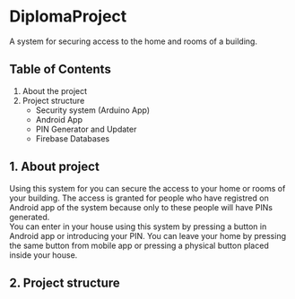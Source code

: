 # DiplomaProject
A system for securing access to the home and rooms of a building.

## Table of Contents

  1. About the project
  2. Project structure
      * Security system (Arduino App)
      * Android App
      * PIN Generator and Updater
      * Firebase Databases

## 1. About project

  Using this system for you can secure the access to your home or rooms of your building. The access is granted for people who have registred on Android app of the system because only to these people will have PINs generated. <br/>
  You can enter in your house using this system by pressing a button in Android app or introducing your PIN. You can leave your home by pressing the same button from mobile app or pressing a physical button placed inside your house.<br/>
  
## 2. Project structure


